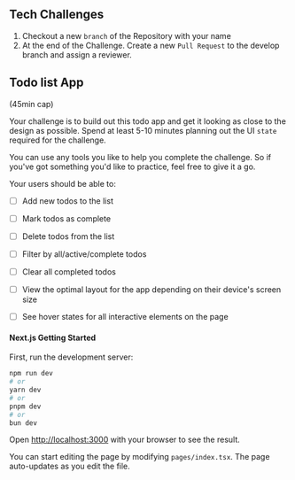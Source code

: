 ## Tech Challenges

1. Checkout a new `branch` of the Repository with your name
2. At the end of the Challenge. Create a new `Pull Request` to the develop branch and assign a reviewer.


## Todo list App
(45min cap)

Your challenge is to build out this todo app and get it looking as close to the design as possible.
Spend at least 5-10 minutes planning out the UI `state` required for the challenge.

You can use any tools you like to help you complete the challenge. So if you've got something you'd like to practice, feel free to give it a go.

Your users should be able to:

- [ ] Add new todos to the list
- [ ] Mark todos as complete
- [ ] Delete todos from the list
- [ ] Filter by all/active/complete todos
- [ ] Clear all completed todos
- [ ] View the optimal layout for the app depending on their device's screen size
- [ ] See hover states for all interactive elements on the page


#### Next.js Getting Started

First, run the development server:

```bash
npm run dev
# or
yarn dev
# or
pnpm dev
# or
bun dev
```

Open [http://localhost:3000](http://localhost:3000) with your browser to see the result.

You can start editing the page by modifying `pages/index.tsx`. The page auto-updates as you edit the file.
